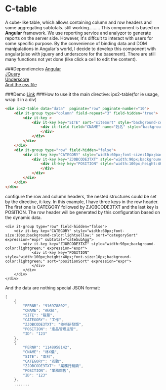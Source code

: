 C-table
=======
A cube-like table, which allows containing column and row headers and some aggregating subtotals. still working.........
This component is based on **Angular** framework. We use reporting service and analyzor to generate reports on the server side. However, it's diffcult to interact with users for some specific purpose. By the convenience of binding data and DOM manipulations in Angular's world, I decide to develop this component with angular(also with jquery and underscore for the basement). There are still many functions not yet done (like click a cell to edit the content).

###Dependiencies
[Angular](http://https://angularjs.org/)<br>
[JQuery](http://jquery.com/)<br>
[Underscore](http://underscorejs.org/)<br>
[And the css file](http://newcomer520.github.io/c-table/build/stylesheets/ips2.css)<br>


###Demo
[Link](http://newcomer520.github.io/c-table/)
###How to use it
the main directive: ips2-table(for ie usage, wrap it in a div)
``` html
<div ips2-table data="data"  paginate="row" paginate-number="10">
	<div it-group type="column" field-repeat="3" field-hidden="true">
		<div it-key >
			<div it-key key="SITE" sort="siteSort" style="background-color:pink;" expression="expr" >
				<div it-field field="CNAME" name="姓名" style="background-color:pink;color:#fff;width:80px;">
				</div>
			</div>
		</div>
	</div>
	<div it-group type="row" field-hidden="false">
		<div it-key key="CATEGORY" style="width:60px;font-size:10px;background-color:lightyellow;" sort="categorySort" expression="expr" subtotal="cateSubAgg">
			<div it-key key="ZJOBCODE3TXT" style="width:90px;background-color:lightgreen;" expression="expr">
				<div it-key key="POSITION" style="width:100px;height:40px;font-size:10px;background-color:lightgreen;" sort="positionSort" expression="expr">
				</div>
			</div>
		</div>					
	</div>
</div>
```
configure the row and column headers, the nested structures could be set by the directive, it-key.
In this example, I have three keys in the row header. The first one is CATEGORY followed by ZJOBCODE3TXT and the last key is POSITION. The row header will be generated by this configuration based on the dynamic data.
```
<div it-group type="row" field-hidden="false">
	<div it-key key="CATEGORY" style="width:60px;font-size:10px;background-color:lightyellow;" sort="categorySort" expression="expr" subtotal="cateSubAgg">
		<div it-key key="ZJOBCODE3TXT" style="width:90px;background-color:lightgreen;" expression="expr">
			<div it-key key="POSITION" style="width:100px;height:40px;font-size:10px;background-color:lightgreen;" sort="positionSort" expression="expr">
			</div>
		</div>
	</div>					
</div>
```
And the data are nothing special JSON format:
```javascript
[
    {
        "PERNR": "916978802",
        "CNAME": "孫X紅",
        "SITE": "龍華",
        "CATEGORY": "工作",
        "ZJOBCODE3TXT": "技術研發類",
        "POSITION": "產品管理主管",
        "ID": "123"
    },
    {
        "PERNR": "1148958142",
        "CNAME": "林X儀",
        "SITE": "南科",
        "CATEGORY": "互動",
        "ZJOBCODE3TXT": "業務行銷類",
        "POSITION": "業務銷售",
        "ID": "123"
    },
    .......
```
